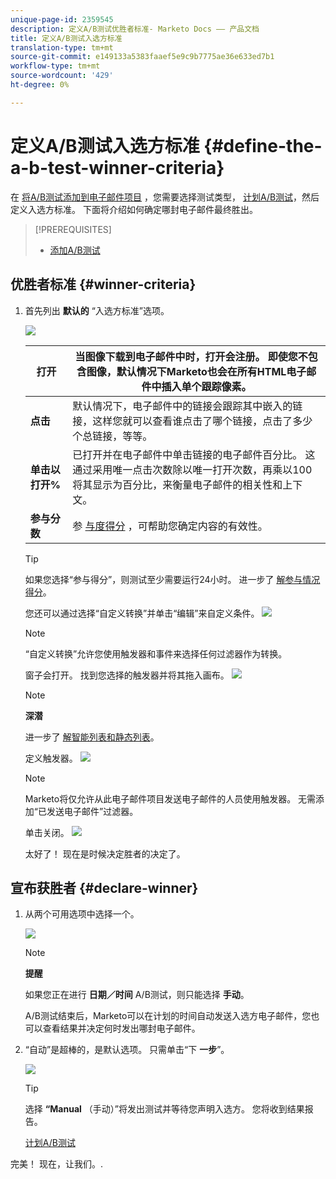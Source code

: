 ```yaml
---
unique-page-id: 2359545
description: 定义A/B测试优胜者标准- Marketo Docs —— 产品文档
title: 定义A/B测试入选方标准
translation-type: tm+mt
source-git-commit: e149133a5383faaef5e9c9b7775ae36e633ed7b1
workflow-type: tm+mt
source-wordcount: '429'
ht-degree: 0%

---
```



# 定义A/B测试入选方标准 {#define-the-a-b-test-winner-criteria}

在 [将A/B测试添加到电子邮件项目](add-an-a-b-test.md) ，您需要选择测试类型， [计划A/B测试](schedule-the-a-b-test.md)，然后定义入选方标准。 下面将介绍如何确定哪封电子邮件最终胜出。

>[!PREREQUISITES]
>
>* [添加A/B测试](add-an-a-b-test.md)

>



## 优胜者标准 {#winner-criteria}

1. 首先列出 **默认的** “入选方标准”选项。

   ![](assets/image2014-9-12-15-3a51-3a3.png)

   | **打开** | 当图像下载到电子邮件中时，打开会注册。 即使您不包含图像，默认情况下Marketo也会在所有HTML电子邮件中插入单个跟踪像素。 |
   |---|---|
   | **点击** | 默认情况下，电子邮件中的链接会跟踪其中嵌入的链接，这样您就可以查看谁点击了哪个链接，点击了多少个总链接，等等。 |
   | **单击以打开%** | 已打开并在电子邮件中单击链接的电子邮件百分比。 这通过采用唯一点击次数除以唯一打开次数，再乘以100将其显示为百分比，来衡量电子邮件的相关性和上下文。 |
   | **参与分数** | 参 [与度得分](http://docs.marketo.com/display/DOCS/Understanding+the+Engagement+Score) ，可帮助您确定内容的有效性。 |

   >[!TIP]
   >
   >如果您选择“参与得分”，则测试至少需要运行24小时。 进一步了 [解参与情况得分](../../../../../product-docs/email-marketing/drip-nurturing/reports-and-notifications/understanding-the-engagement-score.md)。

   您还可以通过选择“自定义转换”并单击“编辑”来自定义条件。
   ![](assets/image2014-9-12-15-3a51-3a53.png)

   >[!NOTE]
   >
   >“自定义转换”允许您使用触发器和事件来选择任何过滤器作为转换。

   窗子会打开。 找到您选择的触发器并将其拖入画布。
   ![](assets/image2014-9-12-15-3a52-3a18.png)

   >[!NOTE]
   >
   >**深潜**
   >
   >
   >进一步了 [解智能列表和静态列表](http://docs.marketo.com/display/docs/smart+lists+and+static+lists)。

   定义触发器。
   ![](assets/image2014-9-12-15-3a53-3a11.png)

   >[!NOTE]
   >
   >Marketo将仅允许从此电子邮件项目发送电子邮件的人员使用触发器。 无需添加“已发送电子邮件”过滤器。

   单击关闭。
   ![](assets/image2014-9-12-15-3a53-3a36.png)

   太好了！ 现在是时候决定胜者的决定了。

## 宣布获胜者 {#declare-winner}

1. 从两个可用选项中选择一个。

   ![](assets/image2014-9-12-15-3a53-3a44.png)

   >[!NOTE]
   >
   >**提醒**
   >
   >
   >如果您正在进行 **日期／时间** A/B测试，则只能选择 **手动**。

   A/B测试结束后，Marketo可以在计划的时间自动发送入选方电子邮件，您也可以查看结果并决定何时发出哪封电子邮件。

1. “自动”是超棒的，是默认选项。 只需单击“下 **一步**”。

   ![](assets/image2014-9-12-15-3a54-3a35.png)

   >[!TIP]
   >
   >选择 **“Manual** （手动）”将发出测试并等待您声明入选方。 您将收到结果报告。

   [计划A/B测试](schedule-the-a-b-test.md)

完美！ 现在，让我们。.